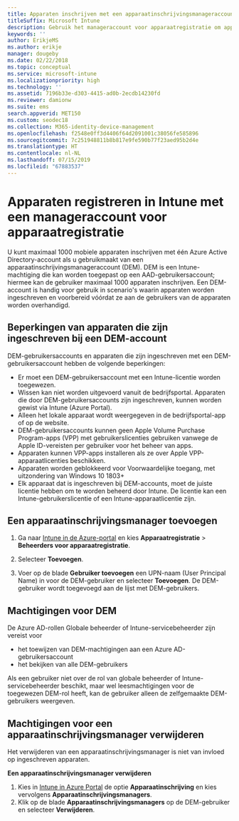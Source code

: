 ```yaml
---
title: Apparaten inschrijven met een apparaatinschrijvingsmanageraccount
titleSuffix: Microsoft Intune
description: Gebruik het manageraccount voor apparaatregistratie om apparaten in te registreren.
keywords: ''
author: ErikjeMS
ms.author: erikje
manager: dougeby
ms.date: 02/22/2018
ms.topic: conceptual
ms.service: microsoft-intune
ms.localizationpriority: high
ms.technology: ''
ms.assetid: 7196b33e-d303-4415-ad0b-2ecdb14230fd
ms.reviewer: damionw
ms.suite: ems
search.appverid: MET150
ms.custom: seodec18
ms.collection: M365-identity-device-management
ms.openlocfilehash: f2548e0ff3d4406f64d2091001c38056fe585896
ms.sourcegitcommit: 7c251948811b8b817e9fe590b77f23aed95b2d4e
ms.translationtype: HT
ms.contentlocale: nl-NL
ms.lasthandoff: 07/15/2019
ms.locfileid: "67883537"
---
```

# <a name="enroll-devices-in-intune-by-using-a-device-enrollment-manager-account"></a>Apparaten registreren in Intune met een manageraccount voor apparaatregistratie

U kunt maximaal 1000 mobiele apparaten inschrijven met één Azure Active Directory-account als u gebruikmaakt van een apparaatinschrijvingsmanageraccount (DEM). DEM is een Intune-machtiging die kan worden toegepast op een AAD-gebruikersaccount; hiermee kan de gebruiker maximaal 1000 apparaten inschrijven. Een DEM-account is handig voor gebruik in scenario's waarin apparaten worden ingeschreven en voorbereid vóórdat ze aan de gebruikers van de apparaten worden overhandigd.

## <a name="limitations-of-devices-that-are-enrolled-with-a-dem-account"></a>Beperkingen van apparaten die zijn ingeschreven bij een DEM-account

DEM-gebruikersaccounts en apparaten die zijn ingeschreven met een DEM-gebruikersaccount hebben de volgende beperkingen:

- Er moet een DEM-gebruikersaccount met een Intune-licentie worden toegewezen.
- Wissen kan niet worden uitgevoerd vanuit de bedrijfsportal. Apparaten die door DEM-gebruikersaccounts zijn ingeschreven, kunnen worden gewist via Intune (Azure Portal).
- Alleen het lokale apparaat wordt weergegeven in de bedrijfsportal-app of op de website.
- DEM-gebruikersaccounts kunnen geen Apple Volume Purchase Program-apps (VPP) met gebruikerslicenties gebruiken vanwege de Apple ID-vereisten per gebruiker voor het beheer van apps.
- Apparaten kunnen VPP-apps installeren als ze over Apple VPP-apparaatlicenties beschikken.
- Apparaten worden geblokkeerd voor Voorwaardelijke toegang, met uitzondering van Windows 10 1803+
- Elk apparaat dat is ingeschreven bij DEM-accounts, moet de juiste licentie hebben om te worden beheerd door Intune. De licentie kan een Intune-gebruikerslicentie of een Intune-apparaatlicentie zijn.



## <a name="add-a-device-enrollment-manager"></a>Een apparaatinschrijvingsmanager toevoegen

1. Ga naar [Intune in de Azure-portal](https://aka.ms/intuneportal) en kies **Apparaatregistratie** > **Beheerders voor apparaatregistratie**.

2. Selecteer **Toevoegen**.

3. Voer op de blade **Gebruiker toevoegen** een UPN-naam (User Principal Name) in voor de DEM-gebruiker en selecteer **Toevoegen**. De DEM-gebruiker wordt toegevoegd aan de lijst met DEM-gebruikers.

## <a name="permissions-for-dem"></a>Machtigingen voor DEM

De Azure AD-rollen Globale beheerder of Intune-servicebeheerder zijn vereist voor
- het toewijzen van DEM-machtigingen aan een Azure AD-gebruikersaccount
- het bekijken van alle DEM-gebruikers

Als een gebruiker niet over de rol van globale beheerder of Intune-servicebeheerder beschikt, maar wel leesmachtigingen voor de toegewezen DEM-rol heeft, kan de gebruiker alleen de zelfgemaakte DEM-gebruikers weergeven.


## <a name="remove-device-enrollment-manager-permissions"></a>Machtigingen voor een apparaatinschrijvingsmanager verwijderen

Het verwijderen van een apparaatinschrijvingsmanager is niet van invloed op ingeschreven apparaten.

**Een apparaatinschrijvingsmanager verwijderen**

1. Kies in [Intune in Azure Portal](https://aka.ms/intuneportal) de optie **Apparaatinschrijving** en kies vervolgens **Apparaatinschrijvingsmanagers**.
2. Klik op de blade **Apparaatinschrijvingsmanagers** op de DEM-gebruiker en selecteer **Verwijderen**.

